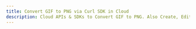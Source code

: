 ---title: Convert GIF to PNG via Curl SDK in Clouddescription: Cloud APIs & SDKs to Convert GIF to PNG. Also Create, Edit & Render Microsoft Word & OpenOffice documents in the Cloud.---